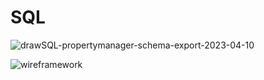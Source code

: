 # SQL

![drawSQL-propertymanager-schema-export-2023-04-10](https://user-images.githubusercontent.com/111906475/230989652-98d2f0ea-e6ca-44ec-8ae9-e93c59c59b13.png)

![wireframework](https://user-images.githubusercontent.com/111906475/230989911-c921e4d2-11de-40c0-95fb-74e3ea36a475.png)